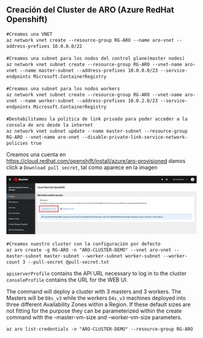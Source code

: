 
## Creación del Cluster de ARO (Azure RedHat Openshift)

```
#Creamos una VNET
az network vnet create --resource-group RG-ARO --name aro-vnet --address-prefixes 10.0.0.0/22

#Creamos una subnet para los nodos del control plane(master nodes)
az network vnet subnet create --resource-group RG-ARO --vnet-name aro-vnet --name master-subnet --address-prefixes 10.0.0.0/23 --service-endpoints Microsoft.ContainerRegistry

#Creamos una subnet para los nodos workers
az network vnet subnet create --resource-group RG-ARO --vnet-name aro-vnet --name worker-subnet --address-prefixes 10.0.2.0/23 --service-endpoints Microsoft.ContainerRegistry

#Deshabilitamos la politica de link privado para poder acceder a la consola de aro desde la internet
az network vnet subnet update --name master-subnet --resource-group RG-ARO --vnet-name aro-vnet --disable-private-link-service-network-policies true
```

Creamos una cuenta en https://cloud.redhat.com/openshift/install/azure/aro-provisioned damos click a `Download pull secret`, tal como aparece en la imagen

![foto1](images/foto1.png)

```
#Creamos nuestro cluster con la configuración por defecto
az aro create -g RG-ARO -n "ARO-CLUSTER-DEMO" --vnet aro-vnet --master-subnet master-subnet --worker-subnet worker-subnet --worker-count 3 --pull-secret @pull-secret.txt
```

`apiserverProfile` contains the API URL necessary to log in to the cluster
`consoleProfile` contains the URL for the WEB UI.


The command will deploy a cluster with 3 masters and 3 workers. The Masters will be `D8s_v3` while the workers `D4s_v3` machines deployed into three different Availability Zones within a Region. If these default sizes are not fitting for the purpose they can be parameterized within the create command with the –master-vm-size and –worker-vm-size parameters.
```
az aro list-credentials -n "ARO-CLUSTER-DEMO" --resource-group RG-ARO
```